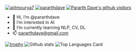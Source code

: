 <a href="https://github.com/pararthdave"><img src="https://img.shields.io/github/followers/pararthdave?label=Follow&style=social" alt="ajitmourya7" /></a>
<a href="https://github.com/pararthdave"><img src="https://komarev.com/ghpvc/?username=pararthdave&label=Profile%20views&color=0e75b6&style=flat" alt="pararthdave" /></a>
<a href="https://github.com/pararthdave"><img class="center" alt="Pararth Dave's github visitors" src="https://visitor-badge.laobi.icu/badge?page_id=pararthdave.pararthdave"/></a>
 

- 👋 Hi, I’m @pararthdave
- 👀 I’m interested in AI
- 🌱 I’m currently learning NLP, CV, DL
- 📫 pararthdave@gmail.com

[![trophy](https://github-profile-trophy.vercel.app/?username=pararthdave&theme=onedark)](https://github.com/pararthdave/github-profile-trophy)
![Github stats](https://github-readme-stats-sigma-five.vercel.app/api?username=pararthdave&theme=highcontrast&show_icons=true&count_private=true)
![Top Languages Card](https://github-readme-stats-sigma-five.vercel.app/api/top-langs/?username=pararthdave&layout=compact)

<!---
pararthdave/pararthdave is a ✨ special ✨ repository because its `README.md` (this file) appears on your GitHub profile.
You can click the Preview link to take a look at your changes.
--->
